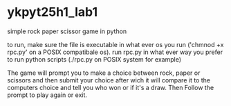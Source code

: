 # ykpyt25h1_lab1
simple rock paper scissor game in python

to run, make sure the file is executable in what ever os you run ('chmnod +x rpc.py' on a POSIX compatibale os).
run rpc.py in what ever way you prefer to run python scripts (./rpc.py on POSIX system for example) 

The game will prompt you to make a choice between rock, paper or scissors and then submit your choice after wich it will compare it to the computers choice and tell you who won or if it's a draw. Then Follow the prompt to play again or exit. 
